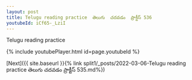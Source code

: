 ```yaml
---
layout: post
title: Telugu reading practice  తెలుగు  చదవడం  ప్రాక్టీస్ 536
youtubeId: iCf65-_LziI
---
```

 
 
Telugu reading practice
 
 
 
 
 


{% include youtubePlayer.html id=page.youtubeId %}
 
[Next]({{ site.baseurl }}{% link  split1/_posts/2022-03-06-Telugu reading practice  తెలుగు  చదవడం  ప్రాక్టీస్ 535.md%})
 

